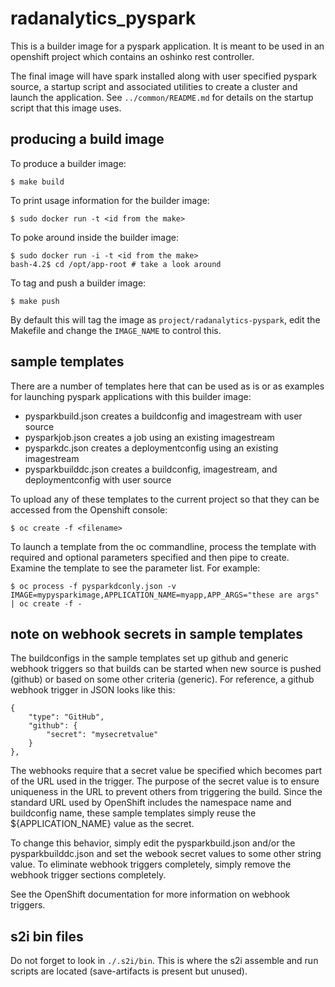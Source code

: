 # radanalytics_pyspark #

This is a builder image for a pyspark application. It is
meant to be used in an openshift project which contains
an oshinko rest controller.

The final image will have spark installed along with user
specified pyspark source, a startup script and associated
utilities to create a cluster and launch the application.
See `../common/README.md` for details on the startup script
that this image uses.

## producing a build image ##

To produce a builder image:

    $ make build

To print usage information for the builder image:

    $ sudo docker run -t <id from the make>

To poke around inside the builder image:

    $ sudo docker run -i -t <id from the make>
    bash-4.2$ cd /opt/app-root # take a look around

To tag and push a builder image:

    $ make push

By default this will tag the image as `project/radanalytics-pyspark`,
edit the Makefile and change the `IMAGE_NAME` to control this.

## sample templates ##

There are a number of templates here that can be used
as is or as examples for launching pyspark applications
with this builder image:

* pysparkbuild.json creates a buildconfig and imagestream with user source
* pysparkjob.json creates a job using an existing imagestream
* pysparkdc.json creates a deploymentconfig using an existing imagestream
* pysparkbuilddc.json creates a buildconfig, imagestream, and deploymentconfig with user source

To upload any of these templates to the current project so that
they can be accessed from the Openshift console:

    $ oc create -f <filename>

To launch a template from the oc commandline, process the template with
required and optional parameters specified and then pipe to create.
Examine the template to see the parameter list. For example:

    $ oc process -f pysparkdconly.json -v IMAGE=mypysparkimage,APPLICATION_NAME=myapp,APP_ARGS="these are args" | oc create -f -

## note on webhook secrets in sample templates ##

The buildconfigs in the sample templates set up github and generic webhook
triggers so that builds can be started when new source is pushed (github) or based
on some other criteria (generic). For reference, a github webhook trigger in
JSON looks like this:

    {
        "type": "GitHub",
        "github": {
            "secret": "mysecretvalue"
        }
    },


The webhooks require that a secret value be specified which becomes part of the
URL used in the trigger. The purpose of the secret value is to ensure uniqueness
in the URL to prevent others from triggering the build. Since the standard URL
used by OpenShift includes the namespace name and buildconfig name, these sample
templates simply reuse the ${APPLICATION_NAME} value as the secret.

To change this behavior, simply edit the pysparkbuild.json and/or the
pysparkbuilddc.json and set the webook secret values to some other string value.
To eliminate webhook triggers completely, simply remove the webhook trigger
sections completely.

See the OpenShift documentation for more information on
webhook triggers.

## s2i bin files ##

Do not forget to look in `./.s2i/bin`. This is where the
s2i assemble and run scripts are located (save-artifacts is
present but unused).
